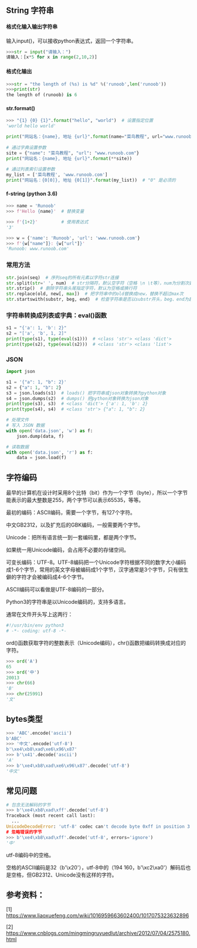 ## String 字符串

#### 格式化输入输出字符串

输入input()，可以接收python表达式，返回一个字符串。

```python
>>>str = input("请输入：")
请输入：[x*5 for x in range(2,10,2)]
```

#### 格式化输出

```python
>>>str = "the length of (%s) is %d" %('runoob',len('runoob')) 
>>>print(str)
the length of (runoob) is 6 
```

#### str.format()

```python
>>> "{1} {0} {1}".format("hello", "world")  # 设置指定位置
'world hello world'

print("网站名：{name}, 地址 {url}".format(name="菜鸟教程", url="www.runoob.com"))
 
# 通过字典设置参数
site = {"name": "菜鸟教程", "url": "www.runoob.com"}
print("网站名：{name}, 地址 {url}".format(**site))
 
# 通过列表索引设置参数
my_list = ['菜鸟教程', 'www.runoob.com']
print("网站名：{0[0]}, 地址 {0[1]}".format(my_list))  # "0" 是必须的
```

#### f-string (python 3.6)

```python
>>> name = 'Runoob'
>>> f'Hello {name}'  # 替换变量

>>> f'{1+2}'         # 使用表达式
'3'

>>> w = {'name': 'Runoob', 'url': 'www.runoob.com'}
>>> f'{w["name"]}: {w["url"]}'
'Runoob: www.runoob.com'
```



### 常用方法

```python
str.join(seq)  # 序列seq的所有元素以字符str连接
str.split(str=' ', num)  # str分隔符，默认空字符（空格 \n \t等），num为分割次数
str.strip()  # 删除字符串头尾指定字符，默认为空格或换行符
str.replace(old, new[, max])  # 把字符串中的old替换成new，替换不超过max次
str.startswith(substr, beg, end)  # 检查字符串是否以substr开头，beg、end为起始、结束位置。
```

### 字符串转换成列表或字典：eval()函数

```python
s1 = "{'a': 1, 'b': 2}"
s2 = "['a', 'b', 1, 2]"
print(type(s1), type(eval(s1)))  # <class 'str'> <class 'dict'>
print(type(s2), type(eval(s2)))  # <class 'str'> <class 'list'>
```

### JSON

```python
import json

s1 = '{"a": 1, "b": 2}'
s2 = {"a": 1, "b": 2}
s3 = json.loads(s1)  # loads() 把字符串或json对象转换为python对象
s4 = json.dumps(s2)  # dumps() 把python对象转换为json对象
print(type(s3), s3)  # <class 'dict'> {'a': 1, 'b': 2}
print(type(s4), s4)  # <class 'str'> {"a": 1, "b": 2}

# 处理文件
# 写入 JSON 数据
with open('data.json', 'w') as f:
    json.dump(data, f)

# 读取数据
with open('data.json', 'r') as f:
    data = json.load(f)
```



## 字符编码

最早的计算机在设计时采用8个比特（bit）作为一个字节（byte），所以一个字节能表示的最大整数是255，两个字节可以表示65535，等等。

最初的编码：ASCII编码，需要一个字节，有127个字符。

中文GB2312，以及扩充后的GBK编码，一般需要两个字节。

Unicode：把所有语言统一到一套编码里，都是两个字节。

如果统一用Unicode编码，会占用不必要的存储空间。

可变长编码：UTF-8。UTF-8编码把一个Unicode字符根据不同的数字大小编码成1-6个字节，常用的英文字母被编码成1个字节，汉字通常是3个字节，只有很生僻的字符才会被编码成4-6个字节。

ASCII编码可以看做是UTF-8编码的一部分。

Python3的字符串是以Unicode编码的，支持多语言。

通常在文件开头写上这两行：

```python
#!/usr/bin/env python3
# -*- coding: utf-8 -*-
```

ord()函数获取字符的整数表示（Unicode编码），chr()函数把编码转换成对应的字符。

```python
>>> ord('A')
65
>>> ord('中')
20013
>>> chr(66)
'B'
>>> chr(25991)
'文'
```

## bytes类型

```python
>>> 'ABC'.encode('ascii')
b'ABC'
>>> '中文'.encode('utf-8')
b'\xe4\xb8\xad\xe6\x96\x87'
>>> b'\x41'.decode('ascii')
'A'
>>> b'\xe4\xb8\xad\xe6\x96\x87'.decode('utf-8')
'中文'
```

## 常见问题

```python
# 包含无法解码的字节
>>> b'\xe4\xb8\xad\xff'.decode('utf-8')
Traceback (most recent call last):
  ...
UnicodeDecodeError: 'utf-8' codec can't decode byte 0xff in position 3: invalid start byte
# 忽略错误的字节
>>> b'\xe4\xb8\xad\xff'.decode('utf-8', errors='ignore')
'中'
```

utf-8编码中的空格。

空格的ASCII编码是32（b'\x20'），utf-8中的（194 160，b'\xc2\xa0'）解码后也是空格，但GB2312、Unicode没有这样的字符。



## 参考资料：

[1] https://www.liaoxuefeng.com/wiki/1016959663602400/1017075323632896

[2] https://www.cnblogs.com/mingmingruyuedlut/archive/2012/07/04/2575180.html